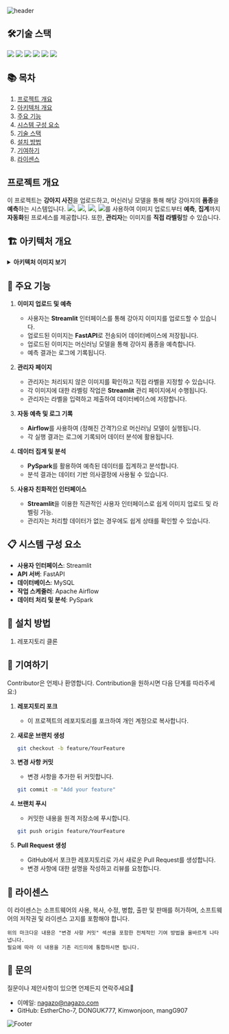 ![header](https://capsule-render.vercel.app/api?type=waving&color=87CEEB&height=300&section=header&text=Welcome!&desc=This%20is%20Dog%20Image%Classification🐶&fontSize=70&descSize=25&fontColor=ffffff&fontAlignY=40)

## 🛠️기술 스택
<img src="https://img.shields.io/badge/Python-3.8%2B-3776AB?style=flat&logo=Python&logoColor=F5F7F8"/>  <img src="https://img.shields.io/badge/Streamlit-1.39.0%2B-FF4B4B?style=flat&logo=Streamlit&logoColor=white"/>  <img src="https://img.shields.io/badge/FastAPI-0.115.0%2B-009688?style=flat&logo=FastAPI&logoColor=white"/>  <img src="https://img.shields.io/badge/Apache_Airflow-017CEE?style=flat&logo=Apache-Airflow&logoColor=white"/>  <img src="https://img.shields.io/badge/PySpark-3.x-E25A1C?style=flat&logo=Apache-Spark&logoColor=white"/>  <img src="https://img.shields.io/badge/PyMySQL-1.1.1%2B-4479A1?style=flat&logo=MySQL&logoColor=white"/>


## 📚 목차
1. [프로젝트 개요](#프로젝트-개요)
2. [아키텍처 개요](#🏗️-아키텍처-개요)
3. [주요 기능](#🎯-주요-기능)
4. [시스템 구성 요소](#📋-시스템-구성-요소)
5. [기술 스택](#🛠️-기술-스택)
6. [설치 방법](#🚀-설치-방법)
7. [기여하기](#🤝-기여하기)
8. [라이센스](#📄-라이센스)

## 프로젝트 개요
이 프로젝트는 **강아지 사진**을 업로드하고, 머신러닝 모델을 통해 해당 강아지의 **품종**을 **예측**하는 시스템입니다. <img src="https://img.shields.io/badge/Streamlit-FF4B4B?style=flat&logo=Streamlit&logoColor=white"/>, <img src="https://img.shields.io/badge/FastAPI-009688?style=flat&logo=FastAPI&logoColor=white"/>, <img src="https://img.shields.io/badge/Apache_Airflow-017CEE?style=flat&logo=Apache-Airflow&logoColor=white"/>, <img src="https://img.shields.io/badge/PySpark-E25A1C?style=flat&logo=Apache-Spark&logoColor=white"/>를 사용하여 이미지 업로드부터 **예측**, **집계**까지 **자동화**된 프로세스를 제공합니다. 또한, **관리자**는 이미지를 **직접 라벨링**할 수 있습니다.

## 🏗️ 아키텍처 개요
<details>
  <summary><strong>아키텍처 이미지 보기</strong></summary>

  ![image](https://github.com/user-attachments/assets/02ea2818-bd7f-433e-abbf-4cda26aa7eb9)

</details>

## 🎯 주요 기능

1. **이미지 업로드 및 예측**
   - 사용자는 **Streamlit** 인터페이스를 통해 강아지 이미지를 업로드할 수 있습니다.
   - 업로드된 이미지는 **FastAPI**로 전송되어 데이터베이스에 저장됩니다.
   - 업로드된 이미지는 머신러닝 모델을 통해 강아지 품종을 예측합니다.
   - 예측 결과는 로그에 기록됩니다.

2. **관리자 페이지**
   - 관리자는 처리되지 않은 이미지를 확인하고 직접 라벨을 지정할 수 있습니다.
   - 각 이미지에 대한 라벨링 작업은 **Streamlit** 관리 페이지에서 수행됩니다.
   - 관리자는 라벨을 입력하고 제출하여 데이터베이스에 저장합니다.

3. **자동 예측 및 로그 기록**
   - **Airflow**를 사용하여 (정해진 간격?)으로 머신러닝 모델이 실행됩니다.
   - 각 실행 결과는 로그에 기록되어 데이터 분석에 활용됩니다.

4. **데이터 집계 및 분석**
   - **PySpark**를 활용하여 예측된 데이터를 집계하고 분석합니다.
   - 분석 결과는 데이터 기반 의사결정에 사용될 수 있습니다.

5. **사용자 친화적인 인터페이스**
   - **Streamlit**을 이용한 직관적인 사용자 인터페이스로 쉽게 이미지 업로드 및 라벨링 가능.
   - 관리자는 처리할 데이터가 없는 경우에도 쉽게 상태를 확인할 수 있습니다.

## 📋 시스템 구성 요소

- **사용자 인터페이스**: Streamlit
- **API 서버**: FastAPI
- **데이터베이스**: MySQL
- **작업 스케줄러**: Apache Airflow
- **데이터 처리 및 분석**: PySpark

## 🚀 설치 방법

1. 레포지토리 클론

## 🤝 기여하기

Contributor은 언제나 환영합니다. Contribution을 원하시면 다음 단계를 따라주세요:)

1. **레포지토리 포크**
   - 이 프로젝트의 레포지토리를 포크하여 개인 계정으로 복사합니다.

2. **새로운 브랜치 생성**
   ```bash
   git checkout -b feature/YourFeature

3. **변경 사항 커밋**
   - 변경 사항을 추가한 뒤 커밋합니다.
   ```bash
   git commit -m "Add your feature"
   
4. **브랜치 푸시**
   - 커밋한 내용을 원격 저장소에 푸시합니다.
   ```bash
   git push origin feature/YourFeature

5. **Pull Request 생성**
   - GitHub에서 포크한 레포지토리로 가서 새로운 Pull Request를 생성합니다.
   - 변경 사항에 대한 설명을 작성하고 리뷰를 요청합니다.


## 📄 라이센스

이 라이센스는 소프트웨어의 사용, 복사, 수정, 병합, 출판 및 판매를 허가하며, 소프트웨어의 저작권 및 라이센스 고지를 포함해야 합니다.


```
위의 마크다운 내용은 "변경 사항 커밋" 섹션을 포함한 전체적인 기여 방법을 올바르게 나타냅니다.   
필요에 따라 이 내용을 기존 리드미에 통합하시면 됩니다.
```

## 💬 문의

질문이나 제안사항이 있으면 언제든지 연락주세요🙋
- 이메일: nagazo@nagazo.com
- GitHub: EstherCho-7, DONGUK777, Kimwonjoon, mangG907 

![Footer](https://capsule-render.vercel.app/api?type=waving&color=87CEEB&height=200&section=footer)
